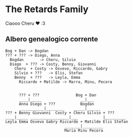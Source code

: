 # The Retards Family

Ciaooo Cheru ❤️ :3

## Albero genealogico corrente
  
    Bog + Dan -> Bogdan
    ??? + ??? -> Diego, Anna
      Bogdan       -> Cheru, Silvio
      Diego  + ??? -> Costy, Benny, Giovanni
        Cheru  + Costy -> Osvevo, Riccardo, Gabry
        Silvio + ???   -> Elis, Stefan
        Benny  + ???   -> Leyla, Emma
          Riccardo + Matilde -> Marra, Minu, Pecora


          ??? + ???                Bog + Dan
          ____|_____                 __|___
          Anna Diego + ???           Bogdan
          ___________|________    _____|______
    ??? + Benny Giovanni  Costy + Cheru Silvio + ???
    ____|_____ _________________|___           |_________
    Leyla Emma Osvevo Gabry Riccardo + Matilde Elis Stefan
                              _______|_________
                              Maria Minu Pecora

